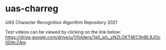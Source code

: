 # uas-charreg
UAS Character Recognition Algorithm Repository 2021

Test videos can be viewed by clicking on the link below:
https://drive.google.com/drive/u/1/folders/1q0_qrL_vNZLOKT4EC9nBL9JOc0D9cZAm
